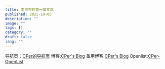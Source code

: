 ```yaml
---
title: 本博客的第一篇文章
published: 2025-10-05
description: ""
image: ""
tags: []
category: ""
draft: false
lang: ""
---
```

导航页：[CPer的导航页](https://www.510904.xyz/)
博客:[CPer's Blog](https://blog.510904.xyz/)
备用博客:[CPer's Blog](https://www.510900.xyz/)
Openlist:[CPer-OpenList](https://alist.510904.xyz/)
